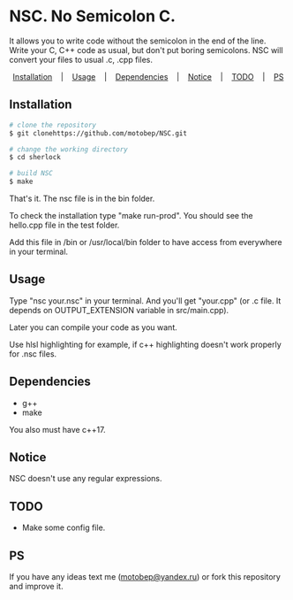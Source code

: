 # NSC. No Semicolon C.

It allows you to write code without the semicolon in the end of the line.
Write your C, C++ code as usual, but don't put boring semicolons.
NSC will convert your files to usual .c, .cpp files.

<p align="center">
  <a href="#installation">Installation</a>
  &nbsp;&nbsp;&nbsp;|&nbsp;&nbsp;&nbsp;
  <a href="#usage">Usage</a>
  &nbsp;&nbsp;&nbsp;|&nbsp;&nbsp;&nbsp;
  <a href="#dependencies">Dependencies</a>
  &nbsp;&nbsp;&nbsp;|&nbsp;&nbsp;&nbsp;
  <a href="#notice">Notice</a>
  &nbsp;&nbsp;&nbsp;|&nbsp;&nbsp;&nbsp;
  <a href="#todo">TODO</a>
  &nbsp;&nbsp;&nbsp;|&nbsp;&nbsp;&nbsp;
  <a href="#ps">PS</a>
</p>

## Installation

```bash
# clone the repository
$ git clonehttps://github.com/motobep/NSC.git

# change the working directory
$ cd sherlock

# build NSC
$ make
```

That's it. The nsc file is in the bin folder.

To check the installation type "make run-prod".
You should see the hello.cpp file in the test folder.

Add this file in /bin or /usr/local/bin folder to have access from everywhere in your terminal.

## Usage

Type "nsc your.nsc" in your terminal.
And you'll get "your.cpp" (or .c file. It depends on OUTPUT_EXTENSION variable in src/main.cpp).

Later you can compile your code as you want.

Use hlsl highlighting for example, if c++ highlighting doesn't work properly for .nsc files.

## Dependencies

* g++
* make

You also must have c++17.

## Notice

NSC doesn't use any regular expressions.

## TODO

* Make some config file.

## PS

If you have any ideas text me (motobep@yandex.ru) or fork this repository and improve it.
